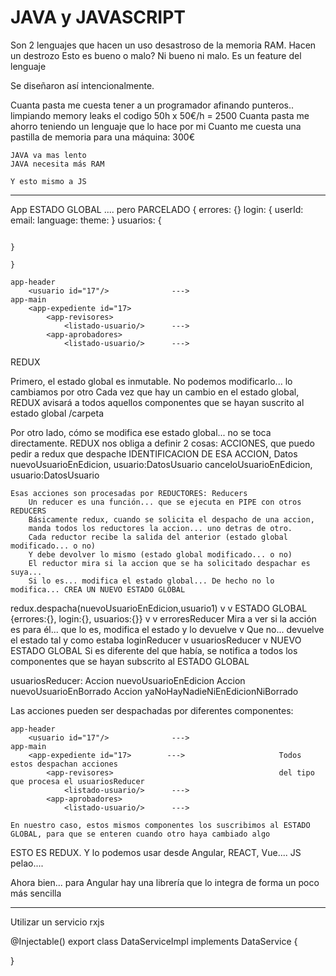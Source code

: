 # JAVA y JAVASCRIPT

Son 2 lenguajes que hacen un uso desastroso de la memoria RAM. Hacen un destrozo
Esto es bueno o malo? Ni bueno ni malo. Es un feature del lenguaje

Se diseñaron así intencionalmente.

Cuanta pasta me cuesta tener a un programador afinando punteros.. limpiando memory leaks el codigo
    50h x 50€/h = 2500
Cuanta pasta me ahorro teniendo un lenguaje que lo hace por mi
    Cuanto me cuesta una pastilla de memoria para una máquina: 300€

    JAVA va mas lento
    JAVA necesita más RAM

    Y esto mismo a JS

---

App                                             ESTADO GLOBAL .... pero PARCELADO {
                                                                                       errores: {}
                                                                                       login: {
                                                                                            userId:
                                                                                            email:
                                                                                            language:
                                                                                            theme:
                                                                                       }
                                                                                       usuarios: {

                                                                                       }
                                                                                  }

    app-header
        <usuario id="17"/>              --->
    app-main
        <app-expediente id="17>
            <app-revisores>
                <listado-usuario/>      --->
            <app-aprobadores>
                <listado-usuario/>      --->

REDUX


Primero, el estado global es inmutable. No podemos modificarlo... lo cambiamos por otro
Cada vez que hay un cambio en el estado global, REDUX avisará a todos aquellos componentes que se hayan suscrito al estado global /carpeta

Por otro lado, cómo se modifica ese estado global... no se toca directamente.
REDUX nos obliga a definir 2 cosas:
    ACCIONES, que puedo pedir a redux que despache
        IDENTIFICACION DE ESA ACCION, Datos
            nuevoUsuarioEnEdicion,   usuario:DatosUsuario
            canceloUsuarioEnEdicion, usuario:DatosUsuario

    Esas acciones son procesadas por REDUCTORES: Reducers
        Un reducer es una función... que se ejecuta en PIPE con otros REDUCERS
        Básicamente redux, cuando se solicita el despacho de una accion,
        manda todos los reductores la accion... uno detras de otro.
        Cada reductor recibe la salida del anterior (estado global modificado... o no)
        Y debe devolver lo mismo (estado global modificado... o no)
        El reductor mira si la accion que se ha solicitado despachar es suya...
        Si lo es... modifica el estado global... De hecho no lo modifica... CREA UN NUEVO ESTADO GLOBAL


redux.despacha(nuevoUsuarioEnEdicion,usuario1)
                v
                v         ESTADO GLOBAL {errores:{}, login:{}, usuarios:{}}
                v          v
                erroresReducer          Mira a ver si la acción es para él... que lo es, modifica el estado y lo devuelve
                    v                  Que no... devuelve el estado tal y como estaba
                loginReducer
                    v
                usuariosReducer
                    v
                NUEVO ESTADO GLOBAL
                    Si es diferente del que había, se notifica a todos los componentes que se hayan subscrito al ESTADO GLOBAL


usuariosReducer:
    Accion nuevoUsuarioEnEdicion
    Accion nuevoUsuarioEnBorrado
    Accion yaNoHayNadieNiEnEdicionNiBorrado

Las acciones pueden ser despachadas por diferentes componentes:

    app-header
        <usuario id="17"/>              --->
    app-main
        <app-expediente id="17>        --->                     Todos estos despachan acciones
            <app-revisores>                                     del tipo que procesa el usuariosReducer
                <listado-usuario/>      --->
            <app-aprobadores>
                <listado-usuario/>      --->

    En nuestro caso, estos mismos componentes los suscribimos al ESTADO GLOBAL, para que se enteren cuando otro haya cambiado algo

ESTO ES REDUX. Y lo podemos usar desde Angular, REACT, Vue.... JS pelao....

Ahora bien... para Angular hay una librería que lo integra de forma un poco más sencilla


---
Utilizar un servicio rxjs

@Injectable()
export class DataServiceImpl implements DataService {
    
}
